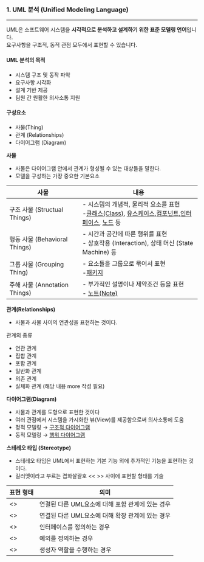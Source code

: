 ### 1. UML 분석 (Unified Modeling Language)

---

UML은 소프트웨어 시스템을 **시각적으로 분석하고 설계하기 위한 표준 모델링 언어**입니다.  
요구사항을 구조적, 동적 관점 모두에서 표현할 수 있습니다.

#### UML 분석의 목적

- 시스템 구조 및 동작 파악
- 요구사항 시각화
- 설계 기반 제공
- 팀원 간 원활한 의사소통 지원

#### 구성요소
- 사물(Thing)
- 관계 (Relationships)
- 다이어그램 (Diagram)

**사물**
- 사물은 다이어그램 안에서 관계가 형성될 수 있는 대상들을 말한다.
- 모델을 구성하는 가장 중요한 기본요소

|사물| 내용                                                                                                                                                                                                                                                                                                                                  |
|-|-------------------------------------------------------------------------------------------------------------------------------------------------------------------------------------------------------------------------------------------------------------------------------------------------------------------------------------|
|구조 사물 (Structual Things)| - 시스템의 개념적, 물리적 요소를 표현 <br>-[클래스(Class)](../more/01.%ED%81%B4%EB%9E%98%EC%8A%A4.md), [유스케이스](../more/01.%EC%9C%A0%EC%8A%A4%EC%BC%80%EC%9D%B4%EC%8A%A4.md),[컴포넌트](../more/01.%EC%BB%B4%ED%8F%AC%EB%84%8C%ED%8A%B8.md),[인터페이스](../more/01.%EC%9D%B8%ED%84%B0%ED%8E%98%EC%9D%B4%EC%8A%A4.md), [노드](../more/01.%EB%85%B8%EB%93%9C.md) 등 |
|행동 사물 (Behavioral Things)| - 시간과 공간에 따른 행위를 표현 <br> - 상호작용 (Interaction), 상태 머신 (State Machine) 등                                                                                                                                                                                                                                                              |
|그룹 사물 (Grouping Thing)| - 요소들을 그룹으로 묶어서 표현 <br> -[패키지](../more/01.%ED%8C%A8%ED%82%A4%EC%A7%80.md)                                                                                                                                                                                                                                                                                         |
|주해 사물 (Annotation Things)| - 부가적인 설명이나 제약조건 등을 표현 <br> - [노트(Note)](../more/01.%EB%85%B8%ED%8A%B8.md)                                                                                                                                                                                                                                                                                       |


**관계(Relationships)**
- 사물과 사물 사이의 연관성을 표현하는 것이다.

관계의 종류
- 연관 관계
- 집합 관계
- 포함 관계
- 일반화 관계
- 의존 관계
- 실체화 관계
(해당 내용 more 작성 필요)

**다이어그램(Diagram)**
- 사물과 관계를 도형으로 표현한 것이다
- 여러 관점에서 시스템을 가시화한 뷰(View)를 제공함으로써 의사소통에 도움
- 정적 모델링 &rarr; [구조적 다이어그램](../more/01.%EA%B5%AC%EC%A1%B0%EC%A0%81%20%EB%8B%A4%EC%9D%B4%EC%96%B4%EA%B7%B8%EB%9E%A8.md)
- 동적 모델링 &rarr; [행위 다이어그램](../more/01.%ED%96%89%EC%9C%84%EB%8B%A4%EC%9D%B4%EC%96%B4%EA%B7%B8%EB%9E%A8.md)

**스테레오 타입 (Stereotype)**
- 스테레오 타입은 UML에서 표현하는 기본 기능 외에 추가적인 기능을 표현하는 것이다.
- 길러멧이라고 부르는 겹화살괄호 << >> 사이에 표현할 형태를 기술

| 표현 형태           | 의미                            |
|-----------------|-------------------------------|
| <<include>>     | 연결된 다른 UML요소에 대해 포함 관계에 있는 경우 |
| <<extends>>     | 연결된 다른 UML요소에 대해 확장 관계에 있는 경우 |
| <<interface>>   | 인터페이스를 정의하는 경우                |
| <<exception>>   | 예외를 정의하는 경우                   |
| <<constructor>> | 생성자 역할을 수행하는 경우               |

